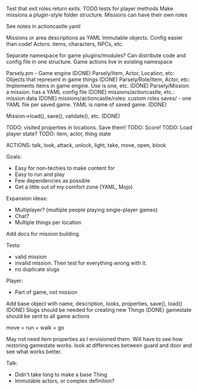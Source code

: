 Test that exit roles return exits.
TODO tests for player methods
Make missions a plugin-style folder structure.
Missions can have their own roles

See notes in actioncastle.yaml

Missions or area descriptions as YAML
Immutable objects. Config easier than code!
Actors: items, characters, NPCs, etc.

Separate namespace for game plugins/modules? Can distribute code and config file in one structure.
Game actions live in existing namespace

Parsely.pm - Game engine (DONE)
Parsely/Item, Actor, Location, etc: Objects that represent in game things (DONE)
Parsely/Role/Item, Actor, etc: Implements items in game engine. Use is one, etc. (DONE)
Parsely/Mission: a mission. has a YAML config file (DONE)
missions/actioncastle, etc.: mission data (DONE)
missions/actioncastle/roles: custom roles
saves/ - one YAML file per saved game. YAML is name of saved game. (DONE)

Mission->load(), save(), validate(), etc. (DONE)

TODO: visited properties in locations. Save them!
TODO: Score!
TODO: Load player state?
TODO: item, actor, thing state

ACTIONS: talk, look, attack, unlock, light, take, move, open, block

Goals:
- Easy for non-techies to make content for
- Easy to run and play
- Few dependencies as possible
- Get a little out of my comfort zone (YAML, Mojo)

Expansion ideas:
- Multiplayer? (multiple people playing single-player games)
- Chat?
- Multiple things per location

Add docs for mission building.

Tests:
- valid mission
- invalid mission. Then test for everything wrong with it.
- no duplicate slugs

Player: 
- Part of game, not mission

Add base object with name, description, looks, properties, save(), load() (DONE)
Slugs should be needed for creating new Things (DONE)
gamestate should be sent to all game actions

move = run = walk = go

May not need item properties as I envisioned them. Will have to see how restoring gamestate works.
look at differences between guard and door and see what works better.

Talk: 
- Didn't take long to make a base Thing
- Immutable actors, or complex definition?

